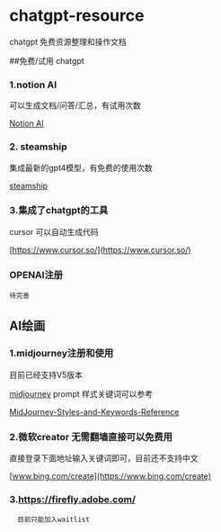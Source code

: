 # chatgpt-resource
chatgpt 免费资源整理和操作文档

##免费/试用 chatgpt

### 1.notion AI 
   
   可以生成文档/问答/汇总，有试用次数

  [Notion AI](notion/notion.md)
  
### 2. steamship
   
   集成最新的gpt4模型，有免费的使用次数
   
   [steamship](steamship/steamship.md)
       
### 3.集成了chatgpt的工具
   
   cursor 可以自动生成代码
   
   [https://www.cursor.so/](https://www.cursor.so/)

### OPENAI注册
    待完善

## AI绘画

### 1.midjourney注册和使用
   目前已经支持V5版本
    
   [midjourney](mj/mj.md)
    prompt 样式关键词可以参考 
    
   [MidJourney-Styles-and-Keywords-Reference](https://github.com/willwulfken/MidJourney-Styles-and-Keywords-Reference) 
    
### 2.微软creator 无需翻墙直接可以免费用
   直接登录下面地址输入关键词即可，目前还不支持中文
      
   [www.bing.com/create](https://www.bing.com/create) 
   
### 3.https://firefly.adobe.com/
      目前只能加入waitlist
      
      


